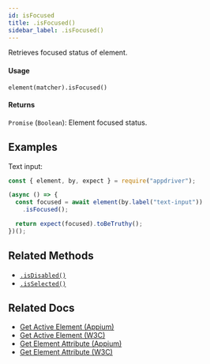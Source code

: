 ```yaml
---
id: isFocused
title: .isFocused()
sidebar_label: .isFocused()
---
```


Retrieves focused status of element.

#### Usage

```text
element(matcher).isFocused()
```

#### Returns

`Promise` (`Boolean`): Element focused status.

## Examples

Text input:

```javascript
const { element, by, expect } = require("appdriver");

(async () => {
  const focused = await element(by.label("text-input"))
    .isFocused();

  return expect(focused).toBeTruthy();
})();
```

## Related Methods

- [`.isDisabled()`](./isDisabled.md)
- [`.isSelected()`](./isSelected.md)

## Related Docs

- [Get Active Element (Appium)](http://appium.io/docs/en/commands/element/other/active/)
- [Get Active Element (W3C)](https://www.w3.org/TR/webdriver/#get-active-element)
- [Get Element Attribute (Appium)](http://appium.io/docs/en/commands/element/attributes/attribute/)
- [Get Element Attribute (W3C)](https://www.w3.org/TR/webdriver/#dfn-get-element-attribute)